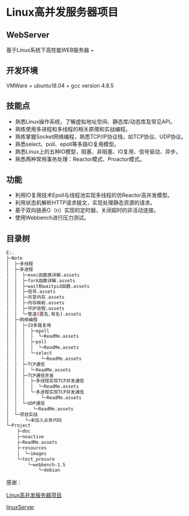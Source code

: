 # Linux高并发服务器项目

## WebServer

基于Linux系统下高性能WEB服务器 ~

## 开发环境

VMWare + ubuntu18.04 + gcc version 4.8.5 

## 技能点

- 熟悉Linux操作系统，了解虚拟地址空间、静态库/动态库及常见API。
- 熟练使用多进程和多线程的相关原理和实战编程。
- 熟练掌握Socket网络编程，熟悉TCP/IP协议栈，如TCP协议、UDP协议。
- 熟悉select、poll、epoll等多路lO复用模型。
- 熟悉Linux上的五种lO模型，阻塞、非阻塞、IO复用、信号驱动、异步。
- 熟悉两种常用事务处理：Reactor模式、Proactor模式。

## 功能

- 利用IO复用技术Epoll与线程池实现多线程的仿Reactor高并发模型。
- 利用状态机解析HTTP请求报文，实现处理静态资源的请求。
- 基于双向链表O（n）实现的定时器，关闭超时的非活动连接。
- 使用Webbench进行压力测试。

## 目录树

```bash
E:.
├─Note
│  ├─多线程
│  ├─多进程
│  │  ├─exec函数族详解.assets
│  │  ├─fork函数详解.assets
│  │  ├─wait和waitpid函数.assets
│  │  ├─信号.assets
│  │  ├─共享内存.assets
│  │  ├─内存映射.assets
│  │  ├─守护进程.assets
│  │  └─管道(匿名,有名).assets
│  ├─网络编程
│  │  ├─IO多路复用
│  │  │  ├─epoll
│  │  │  │  └─ReadMe.assets
│  │  │  ├─poll
│  │  │  │  └─ReadMe.assets
│  │  │  └─select
│  │  │      └─ReadMe.assets
│  │  ├─TCP通信
│  │  │  └─ReadMe.assets
│  │  ├─TCP通信并发
│  │  │  ├─多线程实现TCP并发通信
│  │  │  │  └─ReadMe.assets
│  │  │  └─多进程实现TCP并发通信
│  │  │      └─ReadMe.assets
│  │  └─UDP通信
│  │      └─ReadMe.assets
│  └─项目实战
│      └─未加入业务代码
└─Project
    ├─doc
    ├─noactive
    ├─ReadMe.assets
    ├─resources
    │  └─images
    └─test_presure
        └─webbench-1.5
            └─debian
```



感谢：

[Linux高并发服务器项目](https://www.nowcoder.com/courses/cover/live/504)

[linuxServer](https://github.com/cv-programmer/linuxServer)